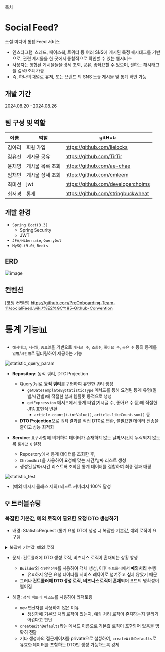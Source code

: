 목차


# Social Feed?
소셜 미디어 통합 Feed 서비스
* 인스타그램, 스레드, 페이스북, 트위터 등 여러 SNS에 게시된 특정 해시태그를 기반으로, 관련 게시물을 한 곳에서 통합적으로 확인할 수 있는 웹서비스
* 사용자는 통합된 게시물들을 상세 조회, 공유, 좋아요할 수 있으며, 원하는 해시태그를 검색/조회 가능
* 즉, 하나의 채널로 유저, 또는 브랜드 의 SNS 노출 게시물 및 통계 확인 가능

## 개발 기간
2024.08.20 - 2024.08.26

## 팀 구성 및 역할
|이름|역할|gitHub|
|------|---|---|
|김아리|회원 가입|https://github.com/lielocks|
|김유진|게시물 공유|https://github.com/TirTir|
|윤채영|게시물 목록 조회|https://github.com/ae-chae|
|임채민|게시물 상세 조회|https://github.com/cmleem|
|최미선|jwt|https://github.com/developerchoims|
|최서경|통계|https://github.com/stringbuckwheat|

## 개발 환경
* `Spring Boot(3.3)`
  * Spring Security
  * JWT
* `JPA/Hibernate`, `QueryDsl`
* `MySQL(9.0)`, `Redis`

## ERD
![image](https://github.com/user-attachments/assets/83479aee-5754-468e-932b-877c60074641)

## 컨벤션
[코딩 컨벤션] https://github.com/PreOnboarding-Team-11/socialFeed/wiki/%E2%9C%85-Github-Convention

# 통계 기능📊
* `해시태그`, `시작일`, `종료일`을 기반으로 `게시글 수`, `조회수`, `좋아요 수`, `공유 수` 등의 통계를 `일별`/`시간별`로 필터링하여 제공하는 기능 

![statistic_query_param](https://github.com/user-attachments/assets/c306e657-ee72-4176-8815-388943eebb35)


* **Repository**: 동적 쿼리, DTO Projection
    * QueryDsl로 **동적 쿼리**를 구현하여 유연한 쿼리 생성 
      * `getDateTemplateByStatisticType` 메서드를 통해 요청된 통계 유형(일별/시간별)에 적절한 날짜 템플릿 동적으로 생성
      * `getExpression` 메서드에서 통계 타입(게시글 수, 좋아요 수 등)에 적절한 JPA 표현식 반환
        * `article.count().intValue()`, `article.likeCount.sum()` 등
    * **DTO Projection**으로 쿼리 결과를 직접 DTO로 변환, 불필요한 데이터 전송을 줄이고 성능 최적화
     

* **Service**: 요구사항에 의거하여 데이터가 존재하지 않는 날짜/시간이 누락되지 않도록 `통계값 0` 설정
  * Repository에서 통계 데이터를 조회한 후,
  * `ChronoUnit`을 사용하여 요청에 맞는 시간/날짜 리스트 생성
  * 생성된 날짜/시간 리스트와 조회된 통계 데이터를 결합하여 최종 결과 매핑 

![statistic_test](https://github.com/user-attachments/assets/f87cdd16-00a7-4587-9069-46e89bbe0a8a)
  * (예외 메시지 클래스 제외) 테스트 커버리지 100% 달성

## 💡 트러블슈팅
### 복잡한 기본값, 예외 로직이 필요한 요청 DTO 생성하기
* 배경: StatisticRequest (통계 요청 DTO) 생성 시 복잡한 기본값, 예외 로직이 요구됨

<details>
    <summary>복잡한 기본값, 예외 로직</summary>
    * 복잡한 기본값
        * hashtag 필드가 없다면 요청자의 username 사용
        * 통계 시작일이 없다면 오늘 기준 일주일 전으로 설정 
        * 통계 종료일이 없다면 오늘로 초기화
    * 예외 처리
        * 통계 시작일이 종료일보다 미래인 경우
        * 일별 통계에서 30일을 초과한 경우
        * 시간대별 통계에서 7일을 초과한 경우
</details>

* 문제: 컨트롤러에 DTO 생성 로직, 비즈니스 로직이 혼재되는 상황 발생 
    * `Builder`와 `삼항연산자`를 사용하여 객체 생성, 이후 `컨트롤러`에서 **예외처리** 수행 
        * 유효하지 않은 요청 데이터를 서비스 레이어로 넘겨주고 싶지 않았기 때문 
    * 그러나 **컨트롤러에 DTO 생성 로직, 비즈니스 로직이 혼재**되어 코드의 명확성이 떨어짐  
    
* 해결: `정적 팩토리 메소드`를 사용하여 리팩토링
  * `new` 연산자를 사용하지 않은 이유
    * 생성자에 기본값 처리 로직이 있는지, 예외 처리 로직이 존재하는지 알리기 어렵다고 판단
  * `createWithDefaults`라는 메서드 이름으로 기본값 로직이 포함되어 있음을 명확히 전달 
  * 기타 생성자의 접근제어자를 private으로 설정하여, `createWithDefaults`로 유효한 데이터를 포함하는 DTO만 생성 가능하도록 강제 
